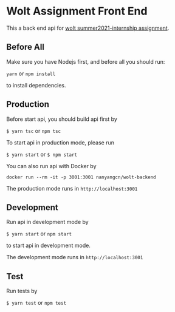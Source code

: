 # Wolt Assignment Front End

This a back end api for [wolt summer2021-internship assignment](https://github.com/woltapp/summer2021-internship).

## Before All

Make sure you have Nodejs first, and before all you should run:

`yarn` or `npm install`

to install dependencies.

## Production

Before start api, you should build api first by

`$ yarn tsc` or `npm tsc`

To start api in production mode, please run

`$ yarn start` or `$ npm start`

You can also run api with Docker by

`docker run --rm -it -p 3001:3001 nanyangcn/wolt-backend`

The production mode runs in `http://localhost:3001`

## Development

Run api in development mode by

`$ yarn start` or `npm start`

to start api in development mode.

The development mode runs in `http://localhost:3001`

## Test

Run tests by

`$ yarn test` or `npm test`
